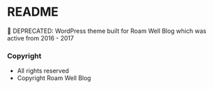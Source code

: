 # README
🚧 DEPRECATED: WordPress theme built for Roam Well Blog which was active from 2016 - 2017

### Copyright
- All rights reserved
- Copyright Roam Well Blog
